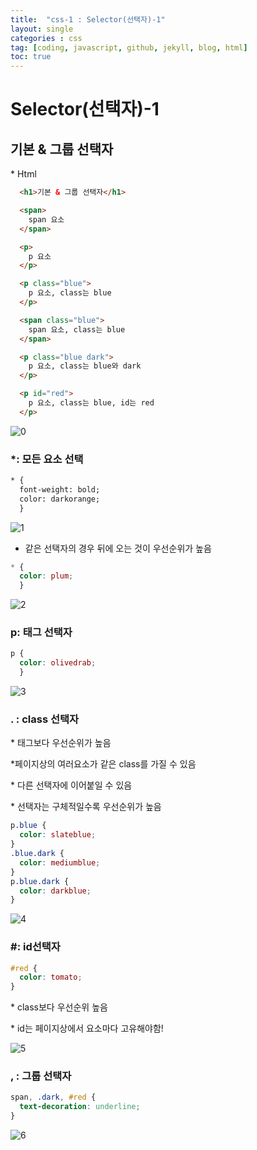 ```yaml
---
title:  "css-1 : Selector(선택자)-1"
layout: single
categories : css
tag: [coding, javascript, github, jekyll, blog, html]
toc: true
---
```




# Selector(선택자)-1



## 기본 & 그룹 선택자 

\* Html

```html
  <h1>기본 & 그룹 선택자</h1>

  <span>
    span 요소
  </span>

  <p>
    p 요소
  </p>

  <p class="blue">
    p 요소, class는 blue
  </p>

  <span class="blue">
    span 요소, class는 blue
  </span>

  <p class="blue dark">
    p 요소, class는 blue와 dark
  </p>

  <p id="red">
    p 요소, class는 blue, id는 red
  </p>
```

![0](https://user-images.githubusercontent.com/112338209/194743223-c4c92385-3a50-4234-818a-b2ec310f5c92.jpg)


### **\***:  모든 요소 선택

```html
* {
  font-weight: bold;
  color: darkorange;
  }
```

![1](https://user-images.githubusercontent.com/112338209/194743228-7fc33924-7dcd-4ab6-838f-90225d0281d6.jpg)




* 같은 선택자의 경우 뒤에 오는 것이 우선순위가 높음

```css
* {
  color: plum;
  }
```

![2](https://user-images.githubusercontent.com/112338209/194743236-1ef1fa3a-8270-4349-8ff2-1726ba66df4a.jpg)




### **p**:  태그 선택자



```css
p {
  color: olivedrab;
  }
```

![3](https://user-images.githubusercontent.com/112338209/194743237-e86f5d9c-d4f1-4639-89b4-3e84b0cc3936.jpg)




###  **\.** :  class 선택자

\* 태그보다 우선순위가 높음

*페이지상의 여러요소가 같은 class를 가질 수 있음

\* 다른 선택자에 이어붙일 수 있음

\* 선택자는 구체적일수록 우선순위가 높음

```css
p.blue {
  color: slateblue;
}
.blue.dark {
  color: mediumblue;
}
p.blue.dark {
  color: darkblue;
}
```


![4](https://user-images.githubusercontent.com/112338209/194743242-fae576a0-ca94-4150-9a51-8c23158e5cb0.jpg)





### **\#**:  id선택자



```css
#red {
  color: tomato;
}
```

\* class보다 우선순위 높음

\* id는 페이지상에서 요소마다 고유해야함!


![5](https://user-images.githubusercontent.com/112338209/194743247-e91dcb47-d4fa-41ce-b583-1fee36657e0c.jpg)



### **,** :  그룹 선택자



```css
span, .dark, #red {
  text-decoration: underline;
}
```


![6](https://user-images.githubusercontent.com/112338209/194743249-dd2901a6-d9c5-47a6-912e-8ef9790feeb0.jpg)
